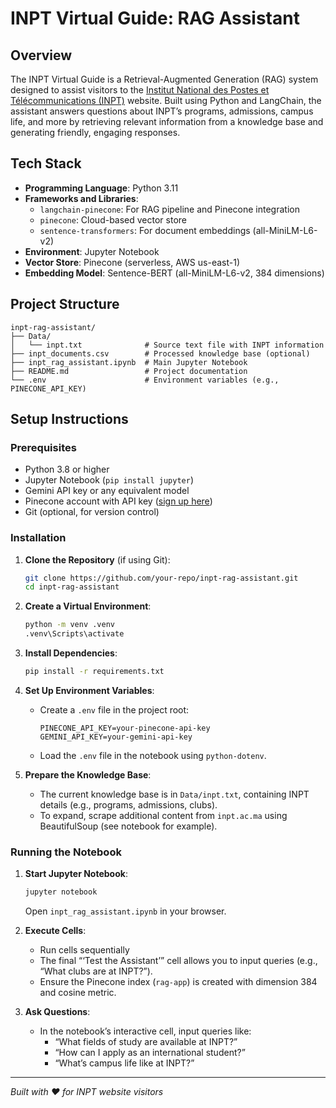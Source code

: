 # INPT Virtual Guide: RAG Assistant

## Overview

The INPT Virtual Guide is a Retrieval-Augmented Generation (RAG) system designed to assist visitors to the [Institut National des Postes et Télécommunications (INPT)](https://inpt.ac.ma) website. Built using Python and LangChain, the assistant answers questions about INPT’s programs, admissions, campus life, and more by retrieving relevant information from a knowledge base and generating friendly, engaging responses.


## Tech Stack

- **Programming Language**: Python 3.11
- **Frameworks and Libraries**:
  - `langchain-pinecone`: For RAG pipeline and Pinecone integration
  - `pinecone`: Cloud-based vector store
  - `sentence-transformers`: For document embeddings (all-MiniLM-L6-v2)
- **Environment**: Jupyter Notebook
- **Vector Store**: Pinecone (serverless, AWS us-east-1)
- **Embedding Model**: Sentence-BERT (all-MiniLM-L6-v2, 384 dimensions)

## Project Structure

```
inpt-rag-assistant/
├── Data/
│   └── inpt.txt              # Source text file with INPT information
├── inpt_documents.csv        # Processed knowledge base (optional)
├── inpt_rag_assistant.ipynb  # Main Jupyter Notebook
├── README.md                 # Project documentation
└── .env                      # Environment variables (e.g., PINECONE_API_KEY)
```

## Setup Instructions

### Prerequisites
- Python 3.8 or higher
- Jupyter Notebook (`pip install jupyter`)
- Gemini API key or any equivalent model
- Pinecone account with API key ([sign up here](https://www.pinecone.io/))
- Git (optional, for version control)

### Installation
1. **Clone the Repository** (if using Git):
   ```bash
   git clone https://github.com/your-repo/inpt-rag-assistant.git
   cd inpt-rag-assistant
   ```

2. **Create a Virtual Environment**:
   ```bash
   python -m venv .venv
   .venv\Scripts\activate
   ```

3. **Install Dependencies**:
   ```bash
   pip install -r requirements.txt
   ```

4. **Set Up Environment Variables**:
   - Create a `.env` file in the project root:
     ```
     PINECONE_API_KEY=your-pinecone-api-key
     GEMINI_API_KEY=your-gemini-api-key
     ```
   - Load the `.env` file in the notebook using `python-dotenv`.

5. **Prepare the Knowledge Base**:
   - The current knowledge base is in `Data/inpt.txt`, containing INPT details (e.g., programs, admissions, clubs).
   - To expand, scrape additional content from `inpt.ac.ma` using BeautifulSoup (see notebook for example).

### Running the Notebook
1. **Start Jupyter Notebook**:
   ```bash
   jupyter notebook
   ```
   Open `inpt_rag_assistant.ipynb` in your browser.

2. **Execute Cells**:
   - Run cells sequentially
   - The final “‘Test the Assistant’” cell allows you to input queries (e.g., “What clubs are at INPT?”).
   - Ensure the Pinecone index (`rag-app`) is created with dimension 384 and cosine metric.

3. **Ask Questions**:
   - In the notebook’s interactive cell, input queries like:
     - “What fields of study are available at INPT?”
     - “How can I apply as an international student?”
     - “What’s campus life like at INPT?”


---
*Built with ❤️ for INPT website visitors*
